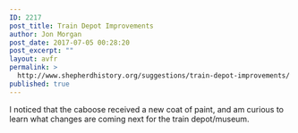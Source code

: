 ```yaml
---
ID: 2217
post_title: Train Depot Improvements
author: Jon Morgan
post_date: 2017-07-05 00:28:20
post_excerpt: ""
layout: avfr
permalink: >
  http://www.shepherdhistory.org/suggestions/train-depot-improvements/
published: true
---
```

I noticed that the caboose received a new coat of paint, and am curious to learn what changes are coming next for the train depot/museum.